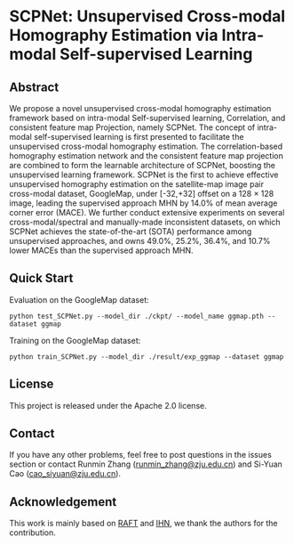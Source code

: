 # SCPNet: Unsupervised Cross-modal Homography Estimation via Intra-modal Self-supervised Learning


## Abstract
We propose a novel unsupervised cross-modal homography estimation framework based on intra-modal Self-supervised learning, Correlation, and consistent feature map Projection, namely SCPNet. The concept of intra-modal self-supervised learning is first presented to facilitate the unsupervised cross-modal homography estimation. The correlation-based homography estimation network and the consistent feature map projection are combined to form the learnable architecture of SCPNet, boosting the unsupervised learning framework. SCPNet is the first to achieve effective unsupervised homography estimation on the satellite-map image pair cross-modal dataset, GoogleMap, under [-32,+32] offset on a 128 × 128 image, leading the supervised approach MHN by 14.0% of mean average corner error (MACE). We further conduct extensive experiments on several cross-modal/spectral and manually-made inconsistent datasets, on which SCPNet achieves the state-of-the-art (SOTA) performance among unsupervised approaches, and owns 49.0%, 25.2%, 36.4%, and 10.7% lower MACEs than the supervised approach MHN.


## Quick Start

Evaluation on the GoogleMap dataset:
```
python test_SCPNet.py --model_dir ./ckpt/ --model_name ggmap.pth --dataset ggmap
```

Training on the GoogleMap dataset:
```
python train_SCPNet.py --model_dir ./result/exp_ggmap --dataset ggmap
```


## License
This project is released under the Apache 2.0 license.


## Contact
If you have any other problems, feel free to post questions in the issues section or contact Runmin Zhang (runmin_zhang@zju.edu.cn) and Si-Yuan Cao (cao_siyuan@zju.edu.cn).


## Acknowledgement
This work is mainly based on [RAFT](https://github.com/princeton-vl/RAFT) and [IHN](https://github.com/imdumpl78/IHN), we thank the authors for the contribution.

